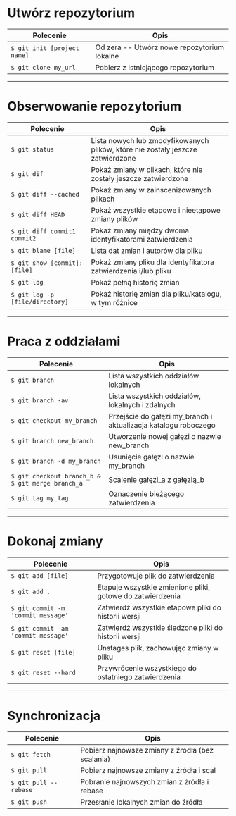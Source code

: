 # Utwórz repozytorium

| Polecenie                   | Opis                                        |
| --------------------------- | ------------------------------------------- |
| `$ git init [project name]` | Od zera -- Utwórz nowe repozytorium lokalne |
| `$ git clone my_url`        | Pobierz z istniejącego repozytorium         |

---

# Obserwowanie repozytorium

| Polecenie                       | Opis                                                                            |
| ------------------------------- | ------------------------------------------------------------------------------- |
| `$ git status`                  | Lista nowych lub zmodyfikowanych plików, które nie zostały jeszcze zatwierdzone |
| `$ git dif`                     | Pokaż zmiany w plikach, które nie zostały jeszcze zatwierdzone                  |
| `$ git diff --cached`           | Pokaż zmiany w zainscenizowanych plikach                                        |
| `$ git diff HEAD`               | Pokaż wszystkie etapowe i nieetapowe zmiany plików                              |
| `$ git diff commit1 commit2`    | Pokaż zmiany między dwoma identyfikatorami zatwierdzenia                        |
| `$ git blame [file]`            | Lista dat zmian i autorów dla pliku                                             |
| `$ git show [commit]:[file]`    | Pokaż zmiany pliku dla identyfikatora zatwierdzenia i/lub pliku                 |
| `$ git log`                     | Pokaż pełną historię zmian                                                      |
| `$ git log -p [file/directory]` | Pokaż historię zmian dla pliku/katalogu, w tym różnice                          |

---

# Praca z oddziałami

| Polecenie                                        | Opis                                                            |
| ------------------------------------------------ | --------------------------------------------------------------- |
| `$ git branch`                                   | Lista wszystkich oddziałów lokalnych                            |
| `$ git branch -av`                               | Lista wszystkich oddziałów, lokalnych i zdalnych                |
| `$ git checkout my_branch`                       | Przejście do gałęzi my_branch i aktualizacja katalogu roboczego |
| `$ git branch new_branch`                        | Utworzenie nowej gałęzi o nazwie new_branch                     |
| `$ git branch -d my_branch`                      | Usunięcie gałęzi o nazwie my_branch                             |
| `$ git checkout branch_b & $ git merge branch_a` | Scalenie gałęzi_a z gałęzią_b                                   |
| `$ git tag my_tag`                               | Oznaczenie bieżącego zatwierdzenia                              |

---

# Dokonaj zmiany

| Polecenie                           | Opis                                                       |
| ----------------------------------- | ---------------------------------------------------------- |
| `$ git add [file]`                  | Przygotowuje plik do zatwierdzenia                         |
| `$ git add .`                       | Etapuje wszystkie zmienione pliki, gotowe do zatwierdzenia |
| `$ git commit -m 'commit message'`  | Zatwierdź wszystkie etapowe pliki do historii wersji       |
| `$ git commit -am 'commit message'` | Zatwierdź wszystkie śledzone pliki do historii wersji      |
| `$ git reset [file]`                | Unstages plik, zachowując zmiany w pliku                   |
| `$ git reset --hard`                | Przywrócenie wszystkiego do ostatniego zatwierdzenia       |

---

# Synchronizacja

| Polecenie             | Opis                                             |
| --------------------- | ------------------------------------------------ |
| `$ git fetch`         | Pobierz najnowsze zmiany z źródła (bez scalania) |
| `$ git pull`          | Pobierz najnowsze zmiany z źródła i scal         |
| `$ git pull --rebase` | Pobranie najnowszych zmian z źródła i rebase     |
| `$ git push`          | Przesłanie lokalnych zmian do źródła             |
